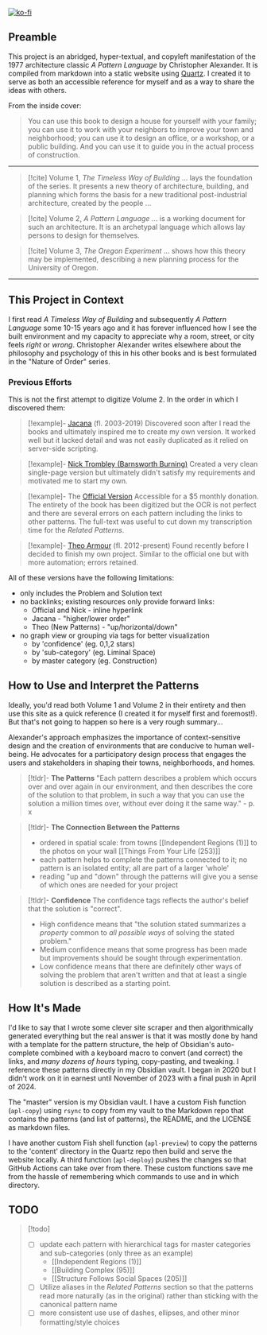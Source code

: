 [![ko-fi](https://ko-fi.com/img/githubbutton_sm.svg)](https://ko-fi.com/R6R4DBTWO)

## Preamble
This project is an abridged, hyper-textual, and copyleft manifestation of the 1977 architecture classic *A Pattern Language* by Christopher Alexander. It is compiled from markdown into a static website using [Quartz](https://quartz.jzhao.xyz/). I created it to serve as both an accessible reference for myself and as a way to share the ideas with others.

From the inside cover:

>You can use this book to design a house for yourself with your family; you can use it to work with your neighbors to improve your town and neighborhood; you can use it to design an office, or a workshop, or a public building. And you can use it to guide you in the actual process of construction.

---

> [!cite] Volume 1, *The Timeless Way of Building*
> ... lays the foundation of the series. It presents a new theory of architecture, building, and planning which forms the basis for a new traditional post-industrial architecture, created by the people ...

> [!cite] Volume 2, *A Pattern Language*
> ... is a working document for such an architecture. It is an archetypal language which allows lay persons to design for themselves.

> [!cite] Volume 3, *The Oregon Experiment*
> ... shows how this theory may be implemented, describing a new planning process for the University of Oregon.

---

## This Project in Context
I first read *A Timeless Way of Building* and subsequently *A Pattern Language* some 10-15 years ago and it has forever influenced how I see the built environment and my capacity to appreciate why a room, street, or city feels *right* or *wrong*. Christopher Alexander writes elsewhere about the philosophy and psychology of this in his other books and is best formulated in the "Nature of Order" series.

### Previous Efforts
This is not the first attempt to digitize Volume 2. In the order in which I discovered them:

> [!example]- [Jacana](https://web.archive.org/web/20030618055012/http://www.jacana.org.uk/pattern/P0.htm) (fl. 2003-2019)
>  Discovered soon after I read the books and ultimately inspired me to create my own version. It worked well but it lacked detail and was not easily duplicated as it relied on server-side scripting.

> [!example]- [Nick Trombley (Barnsworth Burning)](https://patternsof.design)
> Created a very clean single-page version but ultimately didn't satisfy my requirements and motivated me to start my own.

> [!example]- The [Official Version](https://www.patternlanguage.com/apl/twopanelnlb.htm)
> Accessible for a $5 monthly donation. The entirety of the book has been digitized but the OCR is not perfect and there are several errors on each pattern including the links to other patterns. The full-text was useful to cut down my transcription time for the *Related Patterns*.

> [!example]- [Theo Armour](https://github.com/patterns-dev) (fl. 2012-present)
> Found recently before I decided to finish my own project. Similar to the official one but with more automation; errors retained.

All of these versions have the following limitations:
- only includes the Problem and Solution text
- no backlinks; existing resources only provide forward links:
	- Official and Nick - inline hyperlink
	- Jacana - "higher/lower order"
	- Theo (New Patterns) - "up/horizontal/down"
- no graph view or grouping via tags for better visualization
	- by 'confidence' (eg. 0,1,2 stars)
	- by 'sub-category' (eg. Liminal Space)
	- by master category (eg. Construction)

## How to Use and Interpret the Patterns
Ideally, you'd read both Volume 1 and Volume 2 in their entirety and then use this site as a quick reference (I created it for myself first and foremost!). But that's not going to happen so here is a very rough summary...

Alexander's approach emphasizes the importance of context-sensitive design and the creation of environments that are conducive to human well-being. He advocates for a participatory design process that engages the users and stakeholders in shaping their towns, neighborhoods, and homes.

> [!tldr]- **The Patterns**
> "Each pattern describes a problem which occurs over and over again in our environment, and then describes the core of the solution to that problem, in such a way that you can use the solution a million times over, without ever doing it the same way." - p. x

> [!tldr]- **The Connection Between the Patterns**
> - ordered in spatial scale: from towns [[Independent Regions (1)]] to the photos on your wall [[Things From Your Life (253)]]
> - each pattern helps to complete the patterns connected to it; no pattern is an isolated entity; all are part of a larger 'whole'
> - reading "up and "down" through the patterns will give you a sense of which ones are needed for your project

> [!tldr]- **Confidence**
> The confidence tags reflects the author's belief that the solution is "correct".
> - High confidence means that "the solution stated summarizes a *property* common to *all possible ways* of solving the stated problem."
> - Medium confidence means that some progress has been made but improvements should be sought through experimentation.
> - Low confidence means that there are definitely other ways of solving the problem that aren't written and that at least a single solution is described as a starting point.

## How It's Made

I'd like to say that I wrote some clever site scraper and then algorithmically generated everything but the real answer is that it was mostly done by hand with a template for the pattern structure, the help of Obsidian's auto-complete combined with a keyboard macro to convert (and correct) the links, and *many dozens of hours* typing, copy-pasting, and tweaking. I reference these patterns directly in my Obsidian vault. I began in 2020 but I didn't work on it in earnest until November of 2023 with a final push in April of 2024.

The "master" version is my Obsidian vault. I have a custom Fish function (`apl-copy`) using `rsync` to copy from my vault to the Markdown repo that contains the patterns (and list of patterns), the README, and the LICENSE as markdown files.

I have another custom Fish shell function (`apl-preview`) to copy the patterns to the 'content' directory in the Quartz repo then build and serve the website locally. A third function (`apl-deploy`) pushes the changes so that GitHub Actions can take over from there. These custom functions save me from the hassle of remembering which commands to use and in which directory.

## TODO
> [!todo]
> - [ ] update each pattern with hierarchical tags for master categories and sub-categories (only three as an example)
>	- [[Independent Regions (1)]]
>	- [[Building Complex (95)]]
>	- [[Structure Follows Social Spaces (205)]]
> - [ ] Utilize aliases in the *Related Patterns* section so that the patterns read more naturally (as in the original) rather than sticking with the canonical pattern name
> - [ ] more consistent use use of dashes, ellipses, and other minor formatting/style choices